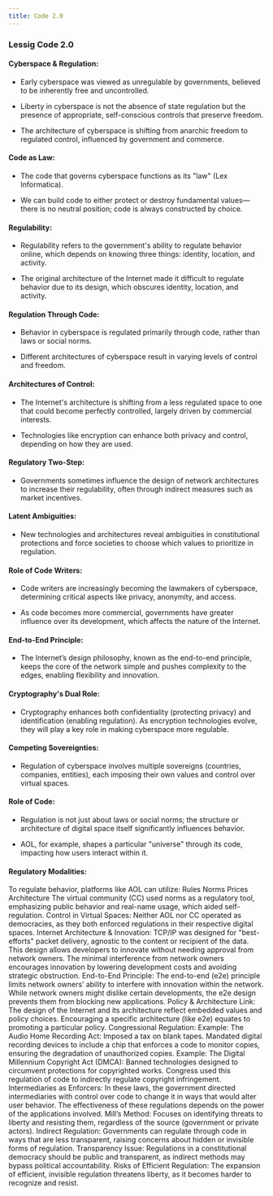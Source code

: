 ```yaml
---
title: Code 2.0
---
```


### Lessig Code 2.0

#### Cyberspace & Regulation:

- Early cyberspace was viewed as unregulable by governments, believed to be inherently free and uncontrolled.

- Liberty in cyberspace is not the absence of state regulation but the presence of appropriate, self-conscious controls that preserve freedom.

- The architecture of cyberspace is shifting from anarchic freedom to regulated control, influenced by government and commerce.

#### Code as Law:
- The code that governs cyberspace functions as its "law" (Lex Informatica).

- We can build code to either protect or destroy fundamental values—there is no neutral position; code is always constructed by choice.

#### Regulability:
- Regulability refers to the government's ability to regulate behavior online, which depends on knowing three things: identity, location, and activity.

- The original architecture of the Internet made it difficult to regulate behavior due to its design, which obscures identity, location, and activity.

#### Regulation Through Code:

- Behavior in cyberspace is regulated primarily through code, rather than laws or social norms.

- Different architectures of cyberspace result in varying levels of control and freedom.

#### Architectures of Control:

- The Internet's architecture is shifting from a less regulated space to one that could become perfectly controlled, largely driven by commercial interests.

- Technologies like encryption can enhance both privacy and control, depending on how they are used.

#### Regulatory Two-Step:

- Governments sometimes influence the design of network architectures to increase their regulability, often through indirect measures such as market incentives.

#### Latent Ambiguities:

- New technologies and architectures reveal ambiguities in constitutional protections and force societies to choose which values to prioritize in regulation.

#### Role of Code Writers:

- Code writers are increasingly becoming the lawmakers of cyberspace, determining critical aspects like privacy, anonymity, and access.

- As code becomes more commercial, governments have greater influence over its development, which affects the nature of the Internet.

#### End-to-End Principle:

- The Internet’s design philosophy, known as the end-to-end principle, keeps the core of the network simple and pushes complexity to the edges, enabling flexibility and innovation.

#### Cryptography's Dual Role:
- Cryptography enhances both confidentiality (protecting privacy) and identification (enabling regulation). As encryption technologies evolve, they will play a key role in making cyberspace more regulable.

#### Competing Sovereignties:

- Regulation of cyberspace involves multiple sovereigns (countries, companies, entities), each imposing their own values and control over virtual spaces.

#### Role of Code:

- Regulation is not just about laws or social norms; the structure or architecture of digital space itself significantly influences behavior.

- AOL, for example, shapes a particular "universe" through its code, impacting how users interact within it.

#### Regulatory Modalities:
To regulate behavior, platforms like AOL can utilize:
Rules
Norms
Prices
Architecture
The virtual community (CC) used norms as a regulatory tool, emphasizing public behavior and real-name usage, which aided self-regulation.
Control in Virtual Spaces:
Neither AOL nor CC operated as democracies, as they both enforced regulations in their respective digital spaces.
Internet Architecture & Innovation:
TCP/IP was designed for "best-efforts" packet delivery, agnostic to the content or recipient of the data.
This design allows developers to innovate without needing approval from network owners.
The minimal interference from network owners encourages innovation by lowering development costs and avoiding strategic obstruction.
End-to-End Principle:
The end-to-end (e2e) principle limits network owners’ ability to interfere with innovation within the network.
While network owners might dislike certain developments, the e2e design prevents them from blocking new applications.
Policy & Architecture Link:
The design of the Internet and its architecture reflect embedded values and policy choices.
Encouraging a specific architecture (like e2e) equates to promoting a particular policy.
Congressional Regulation:
Example: The Audio Home Recording Act:
Imposed a tax on blank tapes.
Mandated digital recording devices to include a chip that enforces a code to monitor copies, ensuring the degradation of unauthorized copies.
Example: The Digital Millennium Copyright Act (DMCA):
Banned technologies designed to circumvent protections for copyrighted works.
Congress used this regulation of code to indirectly regulate copyright infringement.
Intermediaries as Enforcers:
In these laws, the government directed intermediaries with control over code to change it in ways that would alter user behavior.
The effectiveness of these regulations depends on the power of the applications involved.
Mill’s Method: Focuses on identifying threats to liberty and resisting them, regardless of the source (government or private actors).
Indirect Regulation: Governments can regulate through code in ways that are less transparent, raising concerns about hidden or invisible forms of regulation.
Transparency Issue: Regulations in a constitutional democracy should be public and transparent, as indirect methods may bypass political accountability.
Risks of Efficient Regulation: The expansion of efficient, invisible regulation threatens liberty, as it becomes harder to recognize and resist.
